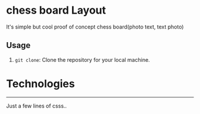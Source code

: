 # chess board Layout

It's simple but cool proof of concept chess board(photo text, text photo)

## Usage

1. `git clone`: Clone the repository for your local machine.

# Technologies

---

Just a few lines of csss..
